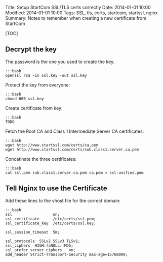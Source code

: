 Title: Setup StartCom SSL/TLS certs correctly
Date: 2014-01-01 10:00
Modified: 2014-01-01 10:00
Tags: SSL, tls, certs, startcom, startssl, nginx
Summary: Notes to remember when creating a new certificate from StartCom

[TOC]

## Decrypt the key
The password is the one you used to create the key.

    :::bash
    openssl rsa -in ssl.key -out ssl.key

Protect the key from everyone:

    :::bash
    chmod 600 ssl.key

Create certificate from key:

    :::bash
    TODO

Fetch the Root CA and Class 1 Intermediate Server CA certificates:

    :::bash
    wget http://www.startssl.com/certs/ca.pem
    wget http://www.startssl.com/certs/sub.class1.server.ca.pem

Concatinate the three certificates:

    :::bash
    cat ssl.pem sub.class1.server.ca.pem ca.pem > ssl-unified.pem

## Tell Nginx to use the Certificate
Add these lines to the vhost file for the correct domain:

    :::bash
    ssl                  on;
    ssl_certificate      /etc/certs/ssl.pem;
    ssl_certificate_key  /etc/certs/ssl.key;

    ssl_session_timeout  5m;

    ssl_protocols  SSLv2 SSLv3 TLSv1;
    ssl_ciphers  HIGH:!aNULL:!MD5;
    ssl_prefer_server_ciphers   on;
    add_header Strict-Transport-Security max-age=15768000;
